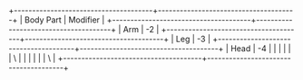 +--------------------------------------+--------------------------------------+
| Body Part                        | Modifier                         |
+--------------------------------------+--------------------------------------+
| Arm                                  | -2                                   |
+--------------------------------------+--------------------------------------+
| Leg                                  | -3                                   |
+--------------------------------------+--------------------------------------+
| Head                                 | -4                                   |
|                                      |                                      |
|                                      | \                                    |
|                                      |                                      |
|                                      | \                                    |
+--------------------------------------+--------------------------------------+

